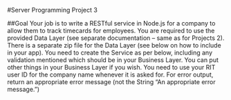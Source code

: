 #Server Programming Project 3

##Goal
Your job is to write a RESTful service in Node.js for a company to allow them to track timecards for employees. You are required to use the provided Data Layer (see separate documentation – same as for Projects 2). There is a separate zip file for the Data Layer (see below on how to include in your app). You need to create the Service as per below, including any validation mentioned which should be in your Business Layer. You can put other things in your Business Layer if you wish. You need to use your RIT user ID for the company name whenever it is asked for. For error output, return an appropriate error message (not the String “An appropriate error message.”)
